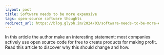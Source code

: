```yaml
---
layout: post
title: Software needs to be more expensive
tags: open-source software thoughts
redirect_url: https://blog.glyph.im/2024/03/software-needs-to-be-more-expensive.html
---
```


In this article the author make an interesting statement: most companies actively use open source code for free to create products for making profit. Read this article to discover why this should change and how.
